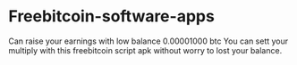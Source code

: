 # Freebitcoin-software-apps
Can raise your earnings with low balance 0.00001000 btc
You can sett your multiply with this freebitcoin script apk without worry to lost your balance. 
